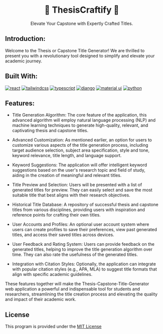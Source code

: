 <div align="center">
  <h1>📝 ThesisCraftify 📝</h1>
  <p1>Elevate Your Capstone with Expertly Crafted Titles.</p1>
  </div>

## Introduction:

Welcome to the Thesis or Capstone Title Generator! We are thrilled to present you with a revolutionary tool designed to simplify and elevate your academic journey. 

## Built With:

[![react](https://img.shields.io/badge/react-01defe?style=for-the-badge&logo=react&logoColor=white)](https://react.dev/)
[![tailwindcss](https://img.shields.io/badge/tailwindcss-1ae5c6?style=for-the-badge&logo=tailwindcss&logoColor=white)](https://tailwindcomponents.com/)
[![typescript](https://img.shields.io/badge/typescript-1DA1F2?style=for-the-badge&logo=typescript&logoColor=white)](https://www.typescriptlang.org/)
[![django](https://img.shields.io/badge/django-21de80?style=for-the-badge&logo=django&logoColor=white)](https://www.djangoproject.com)
[![material ui](https://img.shields.io/badge/materalUI-0069ff?style=for-the-badge&logo=mui&logoColor=white)](https://mui.com/)
[![python](https://img.shields.io/badge/python-e9b500?style=for-the-badge&logo=python&logoColor=white)](https://www.python.org)

## Features:

- Title Generation Algorithm: The core feature of the application, this advanced algorithm will employ natural language processing (NLP) and machine learning techniques to generate high-quality, relevant, and captivating thesis and capstone titles.

- Advanced Customization: As mentioned earlier, an option for users to customize various aspects of the title generation process, including target audience selection, subject area specification, style and tone, keyword relevance, title length, and language support.

- Keyword Suggestions: The application will offer intelligent keyword suggestions based on the user's research topic and field of study, aiding in the creation of meaningful and relevant titles.

- Title Preview and Selection: Users will be presented with a list of generated titles for preview. They can easily select and save the most suitable title that best aligns with their research objectives.

- Historical Title Database: A repository of successful thesis and capstone titles from various disciplines, providing users with inspiration and reference points for crafting their own titles.

- User Accounts and Profiles: An optional user account system where users can create profiles to save their preferences, view past generated titles, and access their saved titles across devices.

- User Feedback and Rating System: Users can provide feedback on the generated titles, helping to improve the title generation algorithm over time. They can also rate the usefulness of the generated titles.

- Integration with Citation Styles: Optionally, the application can integrate with popular citation styles (e.g., APA, MLA) to suggest title formats that align with specific academic guidelines.

These features together will make the Thesis-Capstone-Title-Generator web application a powerful and indispensable tool for students and researchers, streamlining the title creation process and elevating the quality and impact of their academic work.
## License

This program is provided under the [MIT License](https://github.com/ipetersenpai/ThesisCraftify/blob/main/LICENSE)

